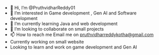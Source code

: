 - 👋 Hi, I’m @PruthvidharReddy01
- 👀 I’m interested in Game development , Gen AI and Software development
- 🌱 I’m currently learning Java and web development 
- 💞️ I’m looking to collaborate on small projects
- 📫 How to reach me Email me on pruthvidharreddykotha@gmail.com
- Currently working on small website
- Looking to learn and work on game development and Gen AI

<!---
PruthvidharReddy01/PruthvidharReddy01 is a ✨ special ✨ repository because its `README.md` (this file) appears on your GitHub profile.
You can click the Preview link to take a look at your changes.
--->
